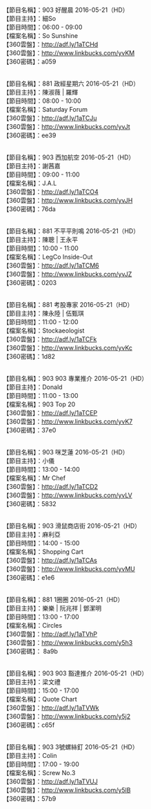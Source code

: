 <br>【節目名稱】：903 好醒晨 2016-05-21（HD）
<br>【節目主持】：細So
<br>【節目時間】：06:00 - 09:00
<br>【檔案名稱】：So Sunshine
<br>【360雲盤】：http://adf.ly/1aTCHd
<br>【360雲盤】：http://www.linkbucks.com/yvKM
<br>【360密碼】：a059

<br>【節目名稱】：881 政經星期六 2016-05-21（HD）
<br>【節目主持】：陳淑薇 | 羅輝
<br>【節目時間】：08:00 - 10:00
<br>【檔案名稱】：Saturday Forum
<br>【360雲盤】：http://adf.ly/1aTCJu
<br>【360雲盤】：http://www.linkbucks.com/yvJt
<br>【360密碼】：ee39

<br>【節目名稱】：903 西加航空 2016-05-21（HD）
<br>【節目主持】：謝茜嘉
<br>【節目時間】：09:00 - 11:00
<br>【檔案名稱】：J.A.L
<br>【360雲盤】：http://adf.ly/1aTCO4
<br>【360雲盤】：http://www.linkbucks.com/yvJH
<br>【360密碼】：76da

<br>【節目名稱】：881 不平平則鳴 2016-05-21（HD）
<br>【節目主持】：陳聰 | 王永平
<br>【節目時間】：10:00 - 11:00
<br>【檔案名稱】：LegCo Inside-Out
<br>【360雲盤】：http://adf.ly/1aTCM6
<br>【360雲盤】：http://www.linkbucks.com/yvJZ
<br>【360密碼】：0203

<br>【節目名稱】：881 考股專家 2016-05-21（HD）
<br>【節目主持】：陳永陸 | 伍甄琪
<br>【節目時間】：11:00 - 12:00
<br>【檔案名稱】：Stockaeologist
<br>【360雲盤】：http://adf.ly/1aTCFk
<br>【360雲盤】：http://www.linkbucks.com/yvKc
<br>【360密碼】：1d82

<br>【節目名稱】：903 903 專業推介 2016-05-21（HD）
<br>【節目主持】：Donald
<br>【節目時間】：11:00 - 13:00
<br>【檔案名稱】：903 Top 20
<br>【360雲盤】：http://adf.ly/1aTCEP
<br>【360雲盤】：http://www.linkbucks.com/yvK7
<br>【360密碼】：37e0

<br>【節目名稱】：903 咪芝蓮 2016-05-21（HD）
<br>【節目主持】：小儀
<br>【節目時間】：13:00 - 14:00
<br>【檔案名稱】：Mr Chef
<br>【360雲盤】：http://adf.ly/1aTCD2
<br>【360雲盤】：http://www.linkbucks.com/yvLV
<br>【360密碼】：5832

<br>【節目名稱】：903 滑鼠商店街 2016-05-21（HD）
<br>【節目主持】：麻利亞
<br>【節目時間】：14:00 - 15:00
<br>【檔案名稱】：Shopping Cart
<br>【360雲盤】：http://adf.ly/1aTCAs
<br>【360雲盤】：http://www.linkbucks.com/yvMU
<br>【360密碼】：e1e6

<br>【節目名稱】：881 1圈圈 2016-05-21（HD）
<br>【節目主持】：樂樂 | 阮兆祥 | 鄧潔明
<br>【節目時間】：13:00 - 17:00
<br>【檔案名稱】：Circles
<br>【360雲盤】：http://adf.ly/1aTVhP
<br>【360雲盤】：http://www.linkbucks.com/y5h3
<br>【360密碼】： 8a9b

<br>【節目名稱】：903 903 豁達推介 2016-05-21（HD）
<br>【節目主持】：梁文禮
<br>【節目時間】：15:00 - 17:00
<br>【檔案名稱】：Quote Chart
<br>【360雲盤】：http://adf.ly/1aTVWk
<br>【360雲盤】：http://www.linkbucks.com/y5j2
<br>【360密碼】：c65f

<br>【節目名稱】：903 3號螺絲釘 2016-05-21（HD）
<br>【節目主持】：Colin
<br>【節目時間】：17:00 - 19:00
<br>【檔案名稱】：Screw No.3
<br>【360雲盤】：http://adf.ly/1aTVUJ
<br>【360雲盤】：http://www.linkbucks.com/y5lB
<br>【360密碼】：57b9
